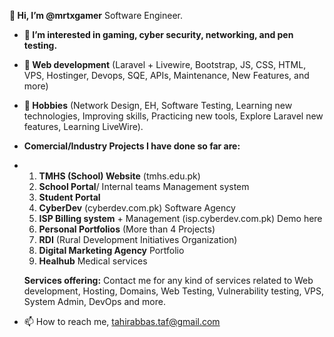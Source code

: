 **👋 Hi, I’m @mrtxgamer** Software Engineer.
- **👀 I’m interested in gaming, cyber security, networking, and pen testing.**
- **🌱 Web development** (Laravel + Livewire, Bootstrap, JS, CSS, HTML, VPS, Hostinger, Devops, SQE, APIs, Maintenance, New Features, and more)
- **👀 Hobbies** (Network Design, EH, Software Testing, Learning new technologies, Improving skills, Practicing new tools, Explore Laravel new features, Learning LiveWire).

- **Comercial/Industry Projects I have done so far are:**
- 1. **TMHS (School) Website** (tmhs.edu.pk)
  2. **School Portal**/ Internal teams Management system
  3. **Student Portal**  
  4. **CyberDev** (cyberdev.com.pk) Software Agency
  5. **ISP Billing system** + Management (isp.cyberdev.com.pk) Demo here
  6. **Personal Portfolios** (More than 4 Projects) 
  7. **RDI** (Rural Development Initiatives Organization)
  8. **Digital Marketing Agency** Portfolio
  9.  **Healhub** Medical services

    **Services offering:**
  Contact me for any kind of services related to Web development, Hosting, Domains, Web Testing, Vulnerability testing, VPS, System Admin, DevOps and more.
- 📫 How to reach me, tahirabbas.taf@gmail.com

<!---
mrtx99/mrtx99 is a ✨ special ✨ repository because its `README.md` (this file) appears on your GitHub profile.
You can click the Preview link to take a look at your changes.
--->
